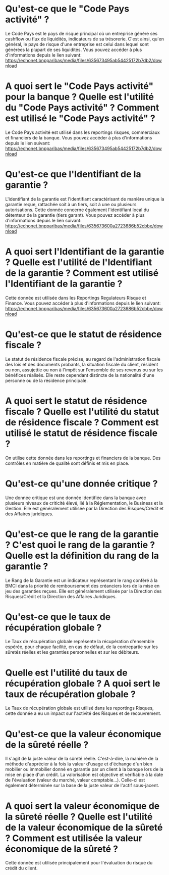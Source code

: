 
# Qu'est-ce que le "Code Pays activité" ?
Le Code Pays est le pays de risque principal où un entreprise génère ses cashflow ou flux de liquidités, indicateurs de sa trésorerie. C'est ainsi, qu'en général, le pays de risque d'une entreprise est celui dans lequel sont générées la plupart de ses liquidités. Vous pouvez accéder à plus d'informations depuis le lien suivant: https://echonet.bnpparibas/media/files/635673495ab54425172b7db2/download

# A quoi sert le "Code Pays activité" pour la banque ? Quelle est l'utilité du "Code Pays activité" ? Comment est utilisé le "Code Pays activité" ?
Le Code Pays activité est utilisé dans les reportings risques, commerciaux et financiers de la banque. Vous pouvez accéder à plus d'informations depuis le lien suivant: https://echonet.bnpparibas/media/files/635673495ab54425172b7db2/download

# Qu'est-ce que l'Identifiant de la garantie ?
L'identifiant de la garantie est l'identifiant caractérisant de manière unique la garantie reçue, rattachée soit à un tiers, soit à une ou plusieurs autorisations. Cette donnée concerne également l'identifiant local du détenteur de la garantie (tiers garant). Vous pouvez accéder à plus d'informations depuis le lien suivant: https://echonet.bnpparibas/media/files/635673600a2723686b52cbbe/download

# A quoi sert l'Identifiant de la garantie ? Quelle est l'utilité de l'Identifiant de la garantie ? Comment est utilisé l'Identifiant de la garantie ?
Cette donnée est utilisée dans les Reportings Regulateurs Risque et Finance. Vous pouvez accéder à plus d'informations depuis le lien suivant: https://echonet.bnpparibas/media/files/635673600a2723686b52cbbe/download

# Qu'est-ce que le statut de résidence fiscale ?
Le statut de résidence fiscale précise, au regard de l'administration fiscale des lois et des documents probants, la situation fiscale du client, résident ou non, assujettie ou non à l'impôt sur l'ensemble de ses revenus ou sur les bénéfices réalisés. Elle reste cependant distincte de la nationalité d'une personne ou de la résidence principale.

# A quoi sert le statut de résidence fiscale ? Quelle est l'utilité du statut de résidence fiscale ? Comment est utilisé le statut de résidence fiscale ?
On utilise cette donnée dans les reportings et financiers de la banque. Des contrôles en matière de qualité sont définis et mis en place.


# Qu'est-ce qu'une donnée critique ?
Une donnée critique est une donnée identifiée dans la banque avec plusieurs niveaux de criticité élevé, lié à la Réglementation, le Business et la Gestion. Elle est généralement utilisée par la Direction des Risques/Crédit et des Affaires juridiques.


# Qu'est-ce que le rang de la garantie ? C'est quoi le rang de la garantie ? Quelle est la définition du rang de la garantie ?
Le Rang de la Garantie est un indicateur représentant le rang conféré à la BMCI dans la priorité de remboursement des créanciers lors de la mise en jeu des garanties reçues. Elle est généralement utilisée par la Direction des Risques/Crédit et la Direction des Affaires Juridiques.


# Qu'est-ce que le taux de récupération globale ?
Le Taux de récupération globale représente la récupération d'ensemble espérée, pour chaque facilité, en cas de défaut, de la contrepartie sur les sûretés réelles et les garanties personnelles et sur les débiteurs.


# Quelle est l'utilité du taux de récupération globale ? A quoi sert le taux de récupération globale ?
Le Taux de récupération globale est utilisé dans les reportings Risques, cette donnée a eu un impact sur l'activité des Risques et de recouvrement.


# Qu'est-ce que la valeur économique de la sûreté réelle ?
Il s'agit de la juste valeur de la sûreté réelle. C'est-à-dire, la manière de la méthode d'apprécier à la fois la valeur d'usage et d'échange d'un bien mobilier ou immobilier donné en garantie par un client à la banque lors de la mise en place d'un crédit. La valorisation est objective et vérifiable à la date de l'évaluation (valeur du marché, valeur comptable...). Celle-ci est également déterminée sur la base de la juste valeur de l'actif sous-jacent.


# A quoi sert la valeur économique de la sûreté réelle ? Quelle est l'utilité de la valeur économique de la sûreté ? Comment est utilisée la valeur économique de la sûreté ?
Cette donnée est utilisée principalement pour l'évaluation du risque du crédit du client.

